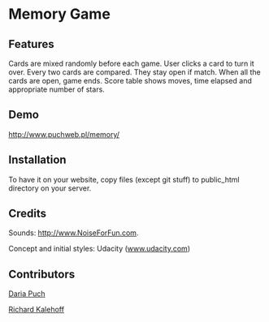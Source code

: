 # Memory Game

## Features
Cards are mixed randomly before each game.
User clicks a card to turn it over.
Every two cards are compared. They stay open if match. When all the cards are open, game ends.
Score table shows moves, time elapsed and appropriate number of stars.

## Demo

http://www.puchweb.pl/memory/

## Installation

To have it on your website, copy files (except git stuff) to public_html directory on your server.

## Credits
Sounds: http://www.NoiseForFun.com.

Concept and initial styles: Udacity (www.udacity.com)

## Contributors
<a href="https://github.com/dar-puch"> Daria Puch </a>

<a href="https://github.com/richardkalehoff">Richard Kalehoff </a>
